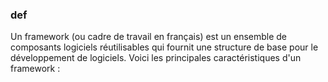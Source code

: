 ### def

Un framework (ou cadre de travail en français) est un ensemble de composants logiciels réutilisables qui fournit une structure de base pour le développement de logiciels. Voici les principales caractéristiques d'un framework :